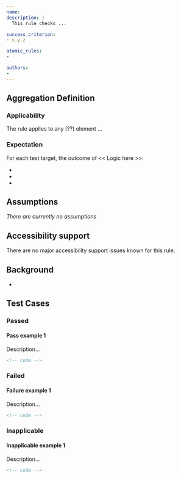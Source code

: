 ```yaml
---
name:
description: |
  This rule checks ...

success_criterion:
- x.y.z

atomic_rules:
- 

authors:
-
---
```


## Aggregation Definition

### Applicability

The rule applies to any (??) element ...

### Expectation

For each test target, the outcome of << Logic here >>:

- 
- 
- 


## Assumptions

*There are currently no assumptions*

## Accessibility support

There are no major accessibility support issues known for this rule.

## Background

- 


## Test Cases

### Passed

#### Pass example 1

Description...

```html
<!-- code -->
```

### Failed

#### Failure example 1

Description...

```html
<!-- code -->
```

### Inapplicable

#### Inapplicable example 1

Description...

```html
<!-- code -->
```
